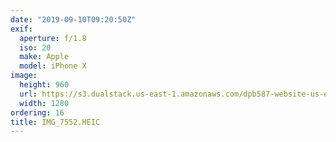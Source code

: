 ```yaml
---
date: "2019-09-10T09:20:50Z"
exif:
  aperture: f/1.8
  iso: 20
  make: Apple
  model: iPhone X
image:
  height: 960
  url: https://s3.dualstack.us-east-1.amazonaws.com/dpb587-website-us-east-1/asset/gallery/2019-europe-trip/5c98219d-65b8-8636-c4b3-b4585a89ab0b~1280.jpg
  width: 1280
ordering: 16
title: IMG_7552.HEIC
---
```

